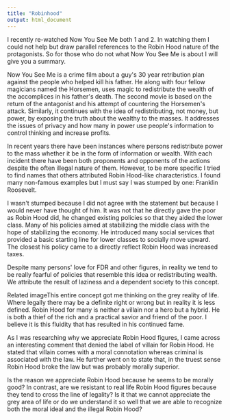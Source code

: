 ```yaml
---
title: "Robinhood"
output: html_document
---
```

I recently re-watched Now You See Me both 1 and 2. In watching them I could not help but draw parallel references to the Robin Hood nature of the protagonists.  So for those who do not what Now You See Me is about I will give you a summary.

Now You See Me is a crime film about a guy's 30 year retribution plan against the people who helped kill his father. He along with four fellow magicians named the Horsemen, uses magic to redistribute the wealth of the accomplices in his father's death. The second movie is based on the return of the antagonist and his attempt of countering the Horsemen's attack. Similarly, it continues with the idea of redistributing, not money, but power, by exposing the truth about the wealthy to the masses. It addresses the issues of privacy and how many in power use people's information to control thinking and increase profits.

In recent years there have been instances where persons redistribute power to the mass whether it be in the form of information or wealth. With each incident there have been both proponents and opponents of the actions despite the often illegal nature of them. However, to be more specific I tried to find names that others attributed Robin Hood-like characteristics. I found many non-famous examples but I must say I was stumped by one: Franklin Roosevelt.

I wasn't stumped because I did not agree with the statement but because I would never have thought of him. It was not that he directly gave the poor as Robin Hood did, he changed existing policies so that they aided the lower class. Many of his policies aimed at stabilizing the middle class with the hope of stabilizing the economy. He introduced many social services that provided a basic starting line for lower classes to socially move upward. The closest his policy came to a directly reflect Robin Hood was increased taxes.

Despite many persons' love for FDR and other figures, in reality we tend to be really fearful of policies that resemble this idea or redistributing wealth. We attribute the result of laziness and a dependent society to this concept.

Related imageThis entire concept got me thinking on the grey reality of life. Where legally there may be a definite right or wrong but in reality it is less defined. Robin Hood for many is neither a villain nor a hero but a hybrid. He is both a thief of the rich and a practical savior and friend of the poor. I believe it is this fluidity that has resulted in his continued fame.

As I was researching why we appreciate Robin Hood figures, I came across an interesting comment that denied the label of villain for Robin Hood. He stated that villain comes with a moral connotation whereas criminal is associated with the law. He further went on to state that, in the truest sense Robin Hood broke the law but was probably morally superior.

Is the reason we appreciate Robin Hood because he seems to be morally good? In contrast, are we resistant to real life Robin Hood figures because they tend to cross the line of legality? Is it that we cannot appreciate the grey area of life or do we understand it so well that we are able to recognize both the moral ideal and the illegal Robin Hood?